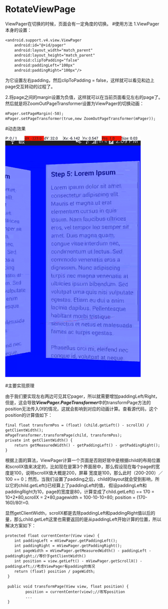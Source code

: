 # RotateViewPage
ViewPager在切换的时候，页面会有一定角度的切换。
#使用方法
1.ViewPager本身的设置：

```
<android.support.v4.view.ViewPager
    android:id="@+id/pager"
    android:layout_width="match_parent"
    android:layout_height="match_parent"
    android:clipToPadding="false"
    android:paddingLeft="100px"
    android:paddingRight="100px"/>

```
为它设置左右padding，然后clipToPadding = false，这样就可以看见和边上page交互转动的过程了。

2.将page之间的margin设置为负值，这样就可以在当前页面看见左右的page了。然后就是将ZoomOutPageTransformer设置为ViewPager的切换动画：

```
mPager.setPageMargin(-50);
mPager.setPageTransformer(true,new ZoomOutPageTransformer(mPager));
```
#动态效果

![pic1](https://raw.githubusercontent.com/jiasonwang/RotateViewPage/master/images/rotateviewpager.gif)

#主要实现原理

由于我们要实现左右两边可见其它pager，所以就需要增加paddingLeft/Right，但是，这会导致***ViewPager.PageTransformer***中的transformPage方法的
position无法传入0f的情况，这就会影响到对应的动画计算。查看源代码，这个position的计算值如下：

```
final float transformPos = (float) (child.getLeft() - scrollX) / getClientWidth();
mPageTransformer.transformPage(child, transformPos);
private int getClientWidth() {
    return getMeasuredWidth() - getPaddingLeft() - getPaddingRight();
}
```
根据上面的算法，ViewPager计算一个页面是否刚好居中是根据child的布局位置和scrollX值来决定的，比如现在是第3个界面居中，那么假设现在每个page的宽度是100，说明scrollX值大概是200，屏幕
宽度是100，那么此时（200-200）／100 == 0；然而，当我们设置了padding之后，child的layout就会受到影响，所以它的child.getLeft()已经算上了paddingLeft的值，
假设paddingLeft和paddingRight为10，page的宽度是80，计算变成了child.getLeft() == 170 = 10+2\*80,scrollX = 2\*80,pagewidth = 100-10-10=80; position = (170-160)/80!=0.

显然getClientWidth，scrollX都是去除paddingLeft和paddingRight值以后的量，那么child.getLeft这里也需要返回的是从paddingLeft开始计算的位置，所以解决方案如下：

```
protected float currentCenter(View view) {
    int paddingLeft = mViewPager.getPaddingLeft();
    int paddingRight = mViewPager.getPaddingRight();
    int pageWidth = mViewPager.getMeasuredWidth() - paddingLeft - paddingRight;//等价于getClientWidth()
    int position = view.getLeft() - mViewPager.getScrollX() - paddingLeft;//考虑ViewPager有padding的情况
    return (float) position / pageWidth;
 } 
 
 public void transformPage(View view, float position) {
         position = currentCenter(view);//改写position
         ...
 }
```